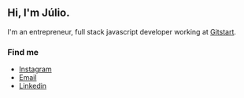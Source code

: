 ## Hi, I'm Júlio.

I'm an entrepreneur, full stack javascript developer working at [Gitstart](https://www.gitstart.com).

### Find me

- [Instagram](https://instagram.com/juliopiubello)
- [Email](email:juliopiubellow@gmail.com)
- [Linkedin](https://www.linkedin.com/in/j%C3%BAlio-piubello-295871100/)
